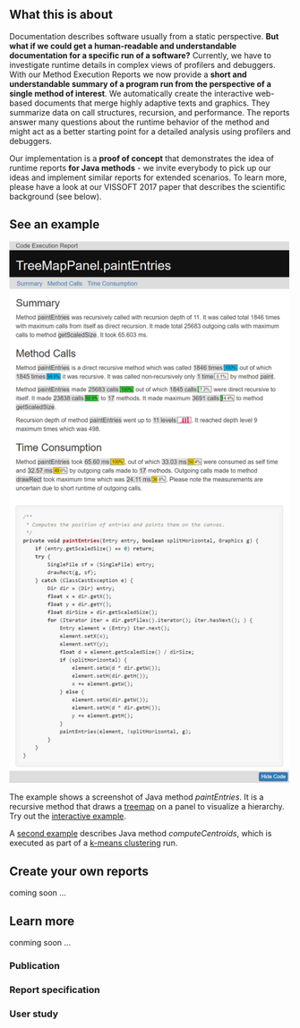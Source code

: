 ## What this is about

Documentation describes software usually from a static perspective. **But what if we could get a human-readable and understandable documentation for a specific run of a software?** Currently, we have to investigate runtime details in complex views of profilers and debuggers. With our Method Execution Reports we now provide a **short and understandable summary of a program run from the perspective of a single method of interest**. We automatically create the interactive web-based documents that merge highly adaptive texts and graphics. They summarize data on call structures, recursion, and performance. The reports answer many questions about the runtime behavior of the method and might act as a better starting point for a detailed analysis using profilers and debuggers.

Our implementation is a **proof of concept** that demonstrates the idea of runtime reports **for Java methods** - we invite everybody to pick up our ideas and implement similar reports for extended scenarios. To learn more, please have a look at our VISSOFT 2017 paper that describes the scientific background (see below).

## See an example

<img alt="Method Execution Report for method paintEntries" src="images/paintentries.png" width="500">

The example shows a screenshot of Java method *paintEntries*. It is a recursive method that draws a [treemap](https://en.wikipedia.org/wiki/Treemapping) on a panel to visualize a hierarchy. Try out the [interactive example](examples/paintEntries/paintEntries.html).

A [second example](examples/computeCentroids/computeCentroids.html) describes Java method *computeCentroids*, which is executed as part of a [k-means clustering](https://en.wikipedia.org/wiki/K-means_clustering) run.

## Create your own reports

coming soon ...

## Learn more

conming soon ...

### Publication

### Report specification

### User study
